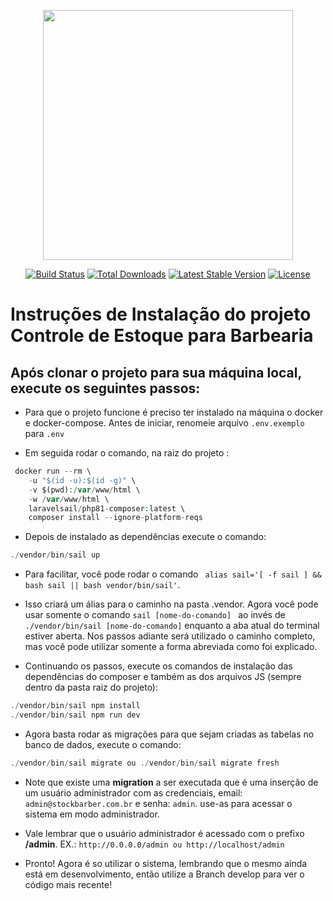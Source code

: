 <p align="center"><a href="https://laravel.com" target="_blank"><img src="https://raw.githubusercontent.com/laravel/art/master/logo-lockup/5%20SVG/2%20CMYK/1%20Full%20Color/laravel-logolockup-cmyk-red.svg" width="400"></a></p>

<p align="center">
<a href="https://travis-ci.org/laravel/framework"><img src="https://travis-ci.org/laravel/framework.svg" alt="Build Status"></a>
<a href="https://packagist.org/packages/laravel/framework"><img src="https://img.shields.io/packagist/dt/laravel/framework" alt="Total Downloads"></a>
<a href="https://packagist.org/packages/laravel/framework"><img src="https://img.shields.io/packagist/v/laravel/framework" alt="Latest Stable Version"></a>
<a href="https://packagist.org/packages/laravel/framework"><img src="https://img.shields.io/packagist/l/laravel/framework" alt="License"></a>
</p>

# Instruções de Instalação do projeto Controle de Estoque para Barbearia
## Após clonar o projeto para sua máquina local, execute os seguintes passos:


- Para que o projeto funcione é preciso ter instalado na máquina o docker e docker-compose.
Antes de iniciar, renomeie arquivo ```.env.exemplo``` para ```.env```

- Em seguida  rodar o comando, na raiz do projeto :
~~~php
 docker run --rm \
    -u "$(id -u):$(id -g)" \
    -v $(pwd):/var/www/html \
    -w /var/www/html \
    laravelsail/php81-composer:latest \
    composer install --ignore-platform-reqs
~~~
- Depois de instalado as dependências execute o comando:
~~~php
./vendor/bin/sail up
~~~
- Para facilitar, você pode rodar o comando ``` alias sail='[ -f sail ] && bash sail || bash vendor/bin/sail'```. 

- Isso criará um álias para o caminho na pasta .vendor. Agora você pode usar somente o comando ```sail [nome-do-comando] ``` ao invés de ```./vendor/bin/sail [nome-do-comando]``` enquanto a aba atual do terminal estiver aberta. Nos passos adiante será utilizado o caminho completo, mas você pode utilizar somente a forma abreviada como foi explicado.

- Continuando os passos, execute os comandos de instalação das dependências do composer e também as dos arquivos JS (sempre dentro da pasta raiz do projeto):
~~~php
./vendor/bin/sail npm install
./vendor/bin/sail npm run dev
~~~
- Agora basta rodar as migrações para que sejam criadas as tabelas no banco de dados, execute o comando:
~~~php
./vendor/bin/sail migrate ou ./vendor/bin/sail migrate fresh
~~~
- Note que existe uma **migration** a ser executada que é uma inserção de um usuário administrador com as credenciais, email: ```admin@stockbarber.com.br``` e senha: ```admin```. use-as para acessar o sistema em modo administrador.

- Vale lembrar que o usuário administrador é acessado com o prefixo **/admin**. EX.: ```http://0.0.0.0/admin ou http://localhost/admin```

- Pronto! Agora é so utilizar o sistema, lembrando que o mesmo ainda está em desenvolvimento, então utilize a Branch develop para ver o código mais recente!
